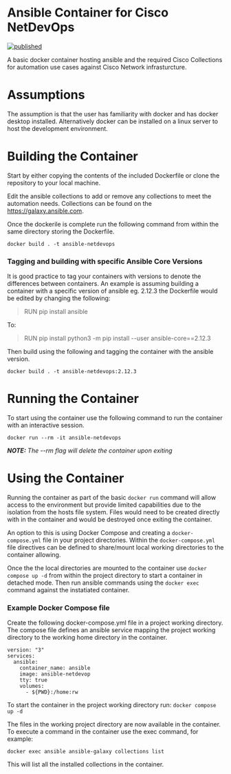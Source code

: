 # Ansible Container for Cisco NetDevOps

[![published](https://static.production.devnetcloud.com/codeexchange/assets/images/devnet-published.svg)](https://developer.cisco.com/codeexchange/github/repo/CiscoSE/docker-ansible-netdevops)

A basic docker container hosting ansible and the required Cisco Collections for automation use cases against Cisco Network infrasturcture.

# Assumptions
The assumption is that the user has familiarity with docker and has docker desktop installed. Alternatively docker can be installed on a linux server to host the development environment.

# Building the Container
Start by either copying the contents of the included Dockerfile or clone the repository to your local machine.

Edit the ansible collections to add or remove any collections to meet the automation needs. Collections can be found on the https://galaxy.ansible.com. 

Once the dockerile is complete run the following command from within the same directory storing the Dockerfile.

```
docker build . -t ansible-netdevops
```
### Tagging and building with specific Ansible Core Versions
It is good practice to tag your containers with versions to denote the differences between containers. An example is assuming building a container with a specific version of ansible eg. 2.12.3 the Dockerfile would be edited by changing the following:

> RUN pip install ansible

To:
> RUN pip install python3 -m pip install --user ansible-core==2.12.3

Then build using the following and tagging the container with the ansible version.

```
docker build . -t ansible-netdevops:2.12.3
```

# Running the Container
To start using the container use the following command to run the container with an interactive session. 

```
docker run --rm -it ansible-netdevops
```
*__NOTE:__ The --rm flag will delete the container upon exiting*

# Using the Container
Running the container as part of the basic `docker run` command will allow access to the environment but provide limited capabilities due to the isolation from the hosts file system. Files would need to be created directly with in the container and would be destroyed once exiting the container. 

An option to this is using Docker Compose and creating a `docker-compose.yml` file in your project directories. Within the `docker-compose.yml` file directives can be defined to share/mount local working directories to the container allowing.

Once the the local directories are mounted to the container use `docker compose up -d` from within the project directory to start a container in detached mode. Then run ansible commands using the `docker exec` command against the instatiated container.

### Example Docker Compose file
Create the following docker-compose.yml file in a project working directory. The compose file defines an ansible service mapping the project working directory to the working home directory in the container.

```
version: "3"
services:
  ansible:
    container_name: ansible
    image: ansible-netdevop
    tty: true
    volumes:
      - ${PWD}:/home:rw
```

To start the container in the project working directory run:
```docker compose up -d```

The files in the working project directory are now available in the container. To execute a command in the container use the exec command, for example:

```
docker exec ansible ansible-galaxy collections list
```
This will list all the installed collections in the container.